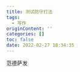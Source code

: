```yaml
---
title: 测试防守打法
tags:
  - 写作
originContent: ''
categories: []
toc: false
date: 2022-02-27 18:34:35
---
```


范德萨发